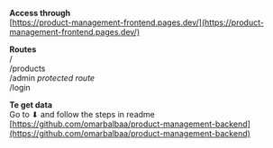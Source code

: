 **Access through**  
[https://product-management-frontend.pages.dev/](https://product-management-frontend.pages.dev/)  

**Routes**  
/  
/products  
/admin *protected route*  
/login

**Te get data**  
Go to ⬇ and follow the steps in readme  
[https://github.com/omarbalbaa/product-management-backend](https://github.com/omarbalbaa/product-management-backend)  
